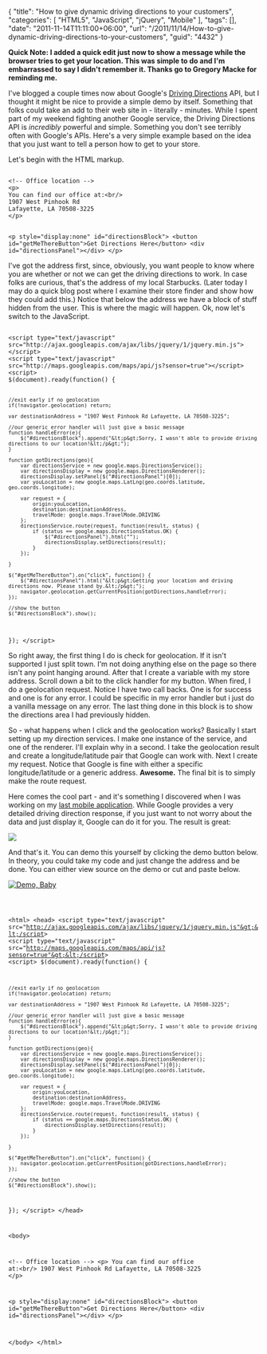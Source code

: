 {
	"title": "How to give dynamic driving directions to your customers",
	"categories": [
		"HTML5",
		"JavaScript",
		"jQuery",
		"Mobile"
	],
	"tags": [],
	"date": "2011-11-14T11:11:00+06:00",
	"url": "/2011/11/14/How-to-give-dynamic-driving-directions-to-your-customers",
	"guid": "4432"
}

<b>Quick Note: I added a quick edit just now to show a message while the browser tries to get your location. This was simple to do and I'm embarrassed to say I didn't remember it. Thanks go to Gregory Macke for reminding me.</b>

<p/>

I've blogged a couple times now about Google's <a href="http://code.google.com/apis/maps/documentation/javascript/reference.html#DirectionsService">Driving Directions</a> API, but I thought it might be nice to provide a simple demo by itself. Something that folks could take an add to their web site in - literally - minutes. While I spent part of my weekend fighting another Google service, the Driving Directions API is <i>incredibly</i> powerful and simple. Something you don't see terribly often with Google's APIs. Here's a very simple example based on the idea that you just want to tell a person how to get to your store.
<!--more-->
<p>

Let's begin with the HTML markup.

<p>

<code>
&lt;!-- Office location --&gt;
&lt;p&gt;
You can find our office at:&lt;br/&gt;
1907 West Pinhook Rd 
Lafayette, LA 70508-3225
&lt;/p&gt;

&lt;p style="display:none" id="directionsBlock"&gt;
&lt;button id="getMeThereButton"&gt;Get Directions Here&lt;/button&gt;
&lt;div id="directionsPanel"&gt;&lt;/div&gt;
&lt;/p&gt;
</code>

<p>

I've got the address first, since, obviously, you want people to know where you are whether or not we can get the driving directions to work. In case folks are curious, that's the address of my local Starbucks. (Later today I may do a quick blog post where I examine their store finder and show how they could add this.) Notice that below the address we have a block of stuff hidden from the user. This is where the magic will happen. Ok, now let's switch to the JavaScript.

<p>

<code>
&lt;script type="text/javascript" src="http://ajax.googleapis.com/ajax/libs/jquery/1/jquery.min.js"&gt;&lt;/script&gt;
&lt;script type="text/javascript" src="http://maps.googleapis.com/maps/api/js?sensor=true"&gt;&lt;/script&gt;
&lt;script&gt;
$(document).ready(function() {

	//exit early if no geolocation
	if(!navigator.geolocation) return;
			
	var destinationAddress = "1907 West Pinhook Rd Lafayette, LA 70508-3225";
	
	//our generic error handler will just give a basic message
	function handleError(e){
		$("#directionsBlock").append("&lt;p&gt;Sorry, I wasn't able to provide driving directions to our location!&lt;/p&gt;");
	}
	
	function gotDirections(geo){
		var directionsService = new google.maps.DirectionsService();
		var directionsDisplay = new google.maps.DirectionsRenderer();
		directionsDisplay.setPanel($("#directionsPanel")[0]);
		var youLocation = new google.maps.LatLng(geo.coords.latitude, geo.coords.longitude);
		
		var request = {
			origin:youLocation,
			destination:destinationAddress,
			travelMode: google.maps.TravelMode.DRIVING
		};
		directionsService.route(request, function(result, status) {
			if (status == google.maps.DirectionsStatus.OK) {
				$("#directionsPanel").html("");
				directionsDisplay.setDirections(result);
			}
		});
		
	}
	
	$("#getMeThereButton").on("click", function() {
		$("#directionsPanel").html("&lt;p&gt;Getting your location and driving directions now. Please stand by.&lt;/p&gt;");		
		navigator.geolocation.getCurrentPosition(gotDirections,handleError);
	});
	
	//show the button
	$("#directionsBlock").show();
	
});
&lt;/script&gt;
</code>

<p>

So right away, the first thing I do is check for geolocation. If it isn't supported I just split town. I'm not doing anything else on the page so there isn't any point hanging around. After that I create a variable with my store address. Scroll down a bit to the click handler for my button. When fired, I do a geolocation request. Notice I have two call backs. One is for success and one is for any error. I could be specific in my error handler but i just do a vanilla message on any error. The last thing done in this block is to show the directions area I had previously hidden. 

<p>

So - what happens when I click and the geolocation works? Basically I start setting up my direction services. I make one instance of the service, and one of the renderer. I'll explain why in a second. I take the geolocation result and create a longitude/latitude pair that Google can work with. Next I create my request. Notice that Google is fine with either a specific longitude/latitude or a generic address. <b>Awesome.</b> The final bit is to simply make the route request. 

<p>

Here comes the cool part - and it's something I discovered when I was working on my <a href="http://www.raymondcamden.com/index.cfm/2011/11/4/Latest-Mobile-app--WTFRU">last mobile application</a>. While Google provides a very detailed driving direction response, if you just want to not worry about the data and just display it, Google can do it for you. The result is great:

<p>

<img src="http://static.raymondcamden.com/images/cfjedi/device-2011-11-14-102805.png" />

<p>

And that's it. You can demo this yourself by clicking the demo button below. In theory, you could take my code and just change the address and be done. You can either view source on the demo or cut and paste below.

<p>

<a href="http://coldfusionjedi.com/demos/2011/nov/14/test.html"><img src="http://static.raymondcamden.com/images/cfjedi/icon_128.png" title="Demo, Baby" border="0"></a>

<p>

<code>

&lt;html&gt;
&lt;head&gt;
&lt;script type="text/javascript" src="http://ajax.googleapis.com/ajax/libs/jquery/1/jquery.min.js"&gt;&lt;/script&gt;
&lt;script type="text/javascript" src="http://maps.googleapis.com/maps/api/js?sensor=true"&gt;&lt;/script&gt;
&lt;script&gt;
$(document).ready(function() {

	//exit early if no geolocation
	if(!navigator.geolocation) return;
			
	var destinationAddress = "1907 West Pinhook Rd Lafayette, LA 70508-3225";
	
	//our generic error handler will just give a basic message
	function handleError(e){
		$("#directionsBlock").append("&lt;p&gt;Sorry, I wasn't able to provide driving directions to our location!&lt;/p&gt;");
	}
	
	function gotDirections(geo){
		var directionsService = new google.maps.DirectionsService();
		var directionsDisplay = new google.maps.DirectionsRenderer();
		directionsDisplay.setPanel($("#directionsPanel")[0]);
		var youLocation = new google.maps.LatLng(geo.coords.latitude, geo.coords.longitude);
		
		var request = {
			origin:youLocation,
			destination:destinationAddress,
			travelMode: google.maps.TravelMode.DRIVING
		};
		directionsService.route(request, function(result, status) {
			if (status == google.maps.DirectionsStatus.OK) {
				directionsDisplay.setDirections(result);
			}
		});
		
	}
	
	$("#getMeThereButton").on("click", function() {
		navigator.geolocation.getCurrentPosition(gotDirections,handleError);
	});
	
	//show the button
	$("#directionsBlock").show();
	
});
&lt;/script&gt;
&lt;/head&gt;

&lt;body&gt;

&lt;!-- Office location --&gt;
&lt;p&gt;
You can find our office at:&lt;br/&gt;
1907 West Pinhook Rd 
Lafayette, LA 70508-3225
&lt;/p&gt;

&lt;p style="display:none" id="directionsBlock"&gt;
&lt;button id="getMeThereButton"&gt;Get Directions Here&lt;/button&gt;
&lt;div id="directionsPanel"&gt;&lt;/div&gt;
&lt;/p&gt;

&lt;/body&gt;
&lt;/html&gt;
</code>